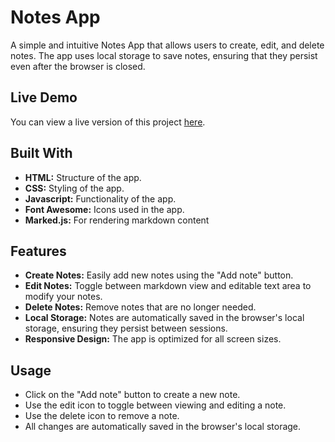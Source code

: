 # Notes App

A simple and intuitive Notes App that allows users to create, edit, and delete notes. The app uses local storage to save notes, ensuring that they persist even after the browser is closed.

## Live Demo

You can view a live version of this project [here](https://your-live-link.com).

## Built With

- **HTML:** Structure of the app.
- **CSS:** Styling of the app.
- **Javascript:** Functionality of the app.
- **Font Awesome:** Icons used in the app.
- **Marked.js:** For rendering markdown content 

## Features

- **Create Notes:** Easily add new notes using the "Add note" button.
- **Edit Notes:** Toggle between markdown view and editable text area to modify your notes.
- **Delete Notes:** Remove notes that are no longer needed.
- **Local Storage:** Notes are automatically saved in the browser's local storage, ensuring they persist between sessions.
- **Responsive Design:** The app is optimized for all screen sizes.

## Usage
- Click on the "Add note" button to create a new note.
- Use the edit icon to toggle between viewing and editing a note.
- Use the delete icon to remove a note.
- All changes are automatically saved in the browser's local storage.






